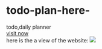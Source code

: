 # todo-plan-here-
todo,daily planner  <br>
<a href="https://plan-here-now.netlify.app">visit now</a>
<br>
here is the a view of the website:
<img src="https://github.com/jteja2003/todo-plan-here-/assets/100864239/d9da7e5d-89c1-4570-86c7-cae0a570a255">
